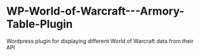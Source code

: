 # WP-World-of-Warcraft---Armory-Table-Plugin
Wordpress plugin for displaying different World of Warcraft data from their API
